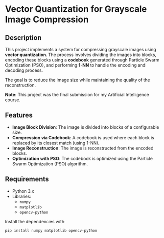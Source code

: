 # Vector Quantization for Grayscale Image Compression

## Description

This project implements a system for compressing grayscale images using **vector quantization**. The process involves dividing the images into blocks, encoding these blocks using a **codebook** generated through Particle Swarm Optimization (PSO), and performing **1-NN** to handle the encoding and decoding process.

The goal is to reduce the image size while maintaining the quality of the reconstruction.

**Note:** This project was the final submission for my Artificial Intelligence course.

## Features

- **Image Block Division**: The image is divided into blocks of a configurable size.
- **Compression via Codebook**: A codebook is used where each block is replaced by its closest match (using 1-NN).
- **Image Reconstruction**: The image is reconstructed from the encoded blocks.
- **Optimization with PSO**: The codebook is optimized using the Particle Swarm Optimization (PSO) algorithm.

## Requirements

- Python 3.x
- Libraries:
  - `numpy`
  - `matplotlib`
  - `opencv-python`

Install the dependencies with:

```bash
pip install numpy matplotlib opencv-python
